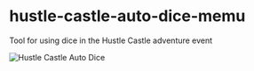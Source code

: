 # hustle-castle-auto-dice-memu
Tool for using dice in the Hustle Castle adventure event


![Hustle Castle Auto Dice](https://i.imgur.com/XgmyidN.png)
